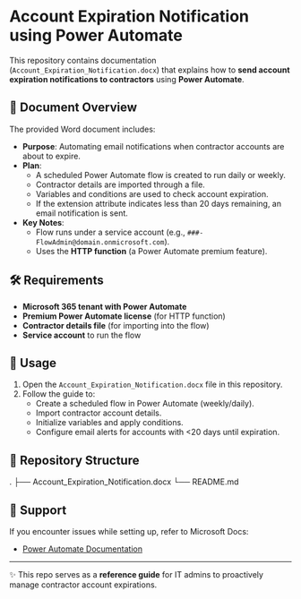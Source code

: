 # Account Expiration Notification using Power Automate

This repository contains documentation (`Account_Expiration_Notification.docx`) that explains how to **send account expiration notifications to contractors** using **Power Automate**.

## 📄 Document Overview
The provided Word document includes:
- **Purpose**: Automating email notifications when contractor accounts are about to expire.  
- **Plan**:  
  - A scheduled Power Automate flow is created to run daily or weekly.  
  - Contractor details are imported through a file.  
  - Variables and conditions are used to check account expiration.  
  - If the extension attribute indicates less than 20 days remaining, an email notification is sent.  
- **Key Notes**:  
  - Flow runs under a service account (e.g., `###-FlowAdmin@domain.onmicrosoft.com`).  
  - Uses the **HTTP function** (a Power Automate premium feature).  

## 🛠️ Requirements
- **Microsoft 365 tenant with Power Automate**  
- **Premium Power Automate license** (for HTTP function)  
- **Contractor details file** (for importing into the flow)  
- **Service account** to run the flow  

## 🚀 Usage
1. Open the `Account_Expiration_Notification.docx` file in this repository.  
2. Follow the guide to:  
   - Create a scheduled flow in Power Automate (weekly/daily).  
   - Import contractor account details.  
   - Initialize variables and apply conditions.  
   - Configure email alerts for accounts with <20 days until expiration.  

## 📂 Repository Structure
.
├── Account_Expiration_Notification.docx
└── README.md


## 📧 Support
If you encounter issues while setting up, refer to Microsoft Docs:  
- [Power Automate Documentation](https://learn.microsoft.com/power-automate/)  

---

✨ This repo serves as a **reference guide** for IT admins to proactively manage contractor account expirations.
